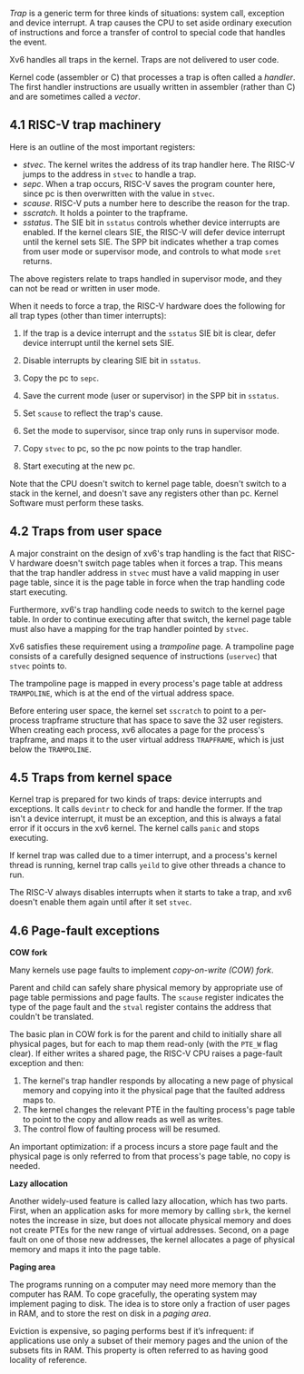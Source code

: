*Trap* is a generic term for three kinds of situations: system call, exception and device interrupt. A trap causes the CPU to set aside ordinary execution of instructions and force a transfer of control to special code that handles the event.

Xv6 handles all traps in the kernel. Traps are not delivered to user code. 

Kernel code (assembler or C) that processes a trap is often called a *handler*. The first handler instructions are usually written in assembler (rather than C) and are sometimes called a *vector*.

## 4.1 RISC-V trap machinery

Here is an outline of the most important registers:

- *stvec*. The kernel writes the address of its trap handler here. The RISC-V jumps to the address in `stvec` to handle a trap. 
- *sepc*. When a trap occurs, RISC-V saves the program counter here, since pc is then overwritten with the value in `stvec`. 
- *scause*. RISC-V puts a number here to describe the reason for the trap. 
- *sscratch*. It holds a pointer to the trapframe.
- *sstatus*. The SIE bit in `sstatus` controls whether device interrupts are enabled. If the kernel clears SIE, the RISC-V will defer device interrupt until the kernel sets SIE. The SPP bit indicates whether a trap comes from user mode or supervisor mode, and controls to what mode `sret` returns. 

The above registers relate to traps handled in supervisor mode, and they can not be read or written in user mode. 

When it needs to force a trap, the RISC-V hardware does the following for all trap types (other than timer interrupts):

1. If the trap is a device interrupt and the `sstatus` SIE bit is clear, defer device interrupt until the kernel sets SIE.

2. Disable interrupts by clearing SIE bit in `sstatus`. 
3. Copy the pc to `sepc`.
4. Save the current mode (user or supervisor) in the SPP bit in `sstatus`. 
5. Set `scause` to reflect the trap's cause.
6. Set the mode to supervisor, since trap only runs in supervisor mode.
7. Copy `stvec` to pc, so the pc now points to the trap handler. 
8. Start executing at the new pc. 

Note that the CPU doesn't switch to kernel page table, doesn't switch to a stack in the kernel, and doesn't save any registers other than pc. Kernel Software must perform these tasks. 

## 4.2 Traps from user space

A major constraint on the design of xv6's trap handling is the fact that RISC-V hardware doesn't switch page tables when it forces a trap. This means that the trap handler address in `stvec` must have a valid mapping in user page table, since it is the page table in force when the trap handling code start executing. 

Furthermore, xv6's trap handling code needs to switch to the kernel page table. In order to continue executing after that switch, the kernel page table must also have a mapping for the trap handler pointed by `stvec`.

Xv6 satisfies these requirement using a *trampoline* page. A trampoline page consists of a carefully designed sequence of instructions (`uservec`) that `stvec` points to. 

The trampoline page is mapped in every process's page table at address `TRAMPOLINE`, which is at the end of the virtual address space.

Before entering user space, the kernel set `sscratch` to point to a per-process trapframe structure that has space to save the 32 user registers. When creating each process, xv6 allocates a page for the process's trapframe, and maps it to the user virtual address `TRAPFRAME`, which is just below the `TRAMPOLINE`.

## 4.5 Traps from kernel space

Kernel trap is prepared for two kinds of traps: device interrupts and exceptions. It calls `devintr` to check for and handle the former. If the trap isn't a device interrupt, it must be an exception, and this is always a fatal error if it occurs in the xv6 kernel. The kernel calls `panic` and stops executing. 

If kernel trap was called due to a timer interrupt, and a process's kernel thread is running, kernel trap calls `yeild` to give other threads a chance to run.

The RISC-V always disables interrupts when it starts to take a trap, and xv6 doesn't enable them again until after it set `stvec`. 

## 4.6 Page-fault exceptions

**COW fork**

Many kernels use page faults to implement *copy-on-write (COW) fork*.

Parent and child can safely share physical memory by appropriate use of page table permissions and page faults. The `scause` register indicates the type of the page fault and the `stval` register contains the address that couldn't be translated.

The basic plan in COW fork is for the parent and child to initially share all physical pages, but for each to map them read-only (with the `PTE_W` flag clear). If either writes a shared page, the RISC-V CPU raises a page-fault exception and then:

1. The kernel's trap handler responds by allocating a new page of physical memory and copying into it the physical page that the faulted address maps to.
2. The kernel changes the relevant PTE in the faulting process's page table to point to the copy and allow reads as well as writes.
3. The control flow of faulting process will be resumed.

An important optimization: if a process incurs a store page fault and the physical page is only referred to from that process's page table, no copy is needed.

**Lazy allocation**

Another widely-used feature is called lazy allocation, which has two parts. First, when an application asks for more memory by calling `sbrk`, the kernel notes the increase in size, but does not allocate physical memory and does not create PTEs for the new range of virtual addresses. Second, on a page fault on one of those new addresses, the kernel allocates a page of physical memory and maps it into the page table.

**Paging area**

The programs running on a computer may need more memory than the computer has RAM. To cope gracefully, the operating system may implement paging to disk. The idea is to store only a fraction of user pages in RAM, and to store the rest on disk in a *paging area*. 

Eviction is expensive, so paging performs best if it’s infrequent: if applications use only a subset of their memory pages and the union of the subsets fits in RAM. This property is often referred to as having good locality of reference. 